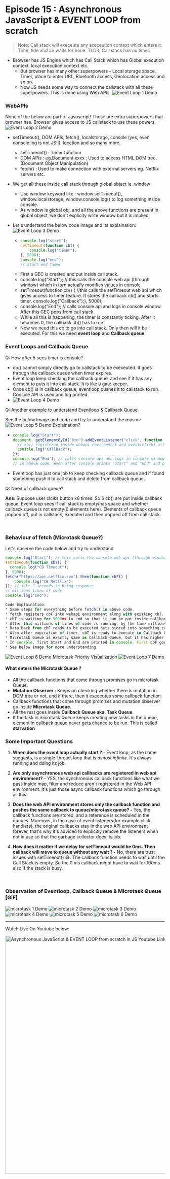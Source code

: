# Episode 15 : Asynchronous JavaScript & EVENT LOOP from scratch

> Note: Call stack will execeute any execeution context which enters it. Time, tide and JS waits for none. TLDR; Call stack has no timer.

* Browser has JS Engine which has Call Stack which has Global execution context, local execution context etc.
  * But browser has many other superpowers - Local storage space, Timer, place to enter URL, Bluetooth access, Geolocation access and so on.
  * Now JS needs some way to connect the callstack with all these superpowers. This is done using Web APIs.
  ![Event Loop 1 Demo](assets/eventloop1.jpg)

### WebAPIs
None of the below are part of Javascript! These are extra superpowers that browser has. Browser gives access to JS callstack to use these powers.
![Event Loop 2 Demo](assets/eventloop2.jpg)

* setTimeout(), DOM APIs, fetch(), localstorage, console (yes, even console.log is not JS!!), location and so many more.
    * setTimeout() : Timer function
    * DOM APIs : eg.Document.xxxx ; Used to access HTML DOM tree. (Document Object Manipulation)
    * fetch() : Used to make connection with external servers eg. Netflix servers etc.

* We get all these inside call stack through global object ie. window
    * Use window keyword like : window.setTimeout(), window.localstorage, window.console.log() to log something inside console.
    * As window is global obj, and all the above functions are present in global object, we don't explicity write window but it is implied.

* Let's undertand the below code image and its explaination:
    ![Event Loop 3 Demo](assets/eventloop3.jpg)
    * ```js
      console.log("start");
      setTimeout(function cb() {
          console.log("timer");
      }, 5000);
      console.log("end");
      // start end timer
      ```
    * First a GEC is created and put inside call stack.
    * console.log("Start"); // this calls the console web api (through window) which in turn actually modifies values in console.
    * setTimeout(function cb() { //this calls the setTimeout web api which gives access to timer feature. It stores the callback cb() and starts timer. console.log("Callback");}, 5000);
    * console.log("End"); // calls console api and logs in console window. After this GEC pops from call stack.
    * While all this is happening, the timer is constantly ticking. After it becomes 0, the callback cb() has to run.
    * Now we need this cb to go into call stack. Only then will it be executed. For this we need **event loop** and **Callback queue**

### Event Loops and Callback Queue

Q: How after 5 secs timer is console?
* cb() cannot simply directly go to callstack to be execeuted. It goes through the callback queue when timer expires.
* Event loop keep checking the callback queue, and see if it has any element to puts it into call stack. It is like a gate keeper.
* Once cb() is in callback queue, eventloop pushes it to callstack to run. Console API is used and log printed
* ![Event Loop 4 Demo](assets/eventloop4.jpg)

Q: Another example to understand Eventloop & Callback Queue.

See the below Image and code and try to understand the reason:
![Event Loop 5 Demo](assets/eventloop5.jpg)
Explaination?

* ```js
  console.log("Start"); 
  document. getElementById("btn").addEventListener("click", function cb() { 
    // cb() registered inside webapi environment and event(click) attached to it. i.e. REGISTERING CALLBACK AND ATTACHING EVENT TO IT. 
    console.log("Callback");
  });
  console.log("End"); // calls console api and logs in console window. After this GEC get removed from call stack.
  // In above code, even after console prints "Start" and "End" and pops GEC out, the eventListener stays in webapi env(with hope that user may click it some day) until explicitly removed, or the browser is closed.
  ```

* Eventloop has just one job to keep checking callback queue and if found something push it to call stack and delete from callback queue.

Q: Need of callback queue?

**Ans**: Suppose user clciks button x6 times. So 6 cb() are put inside callback queue. Event loop sees if call stack is empty/has space and whether callback queue is not empty(6 elements here). Elements of callback queue popped off, put in callstack, executed and then popped off from call stack.

<br>

### Behaviour of fetch (**Microtask Queue?**)
Let's observe the code below and try to understand
```js
console.log("Start"); // this calls the console web api (through window) which in turn actually modifies values in console. 
setTimeout(function cbT() { 
  console.log("CB Timeout");
}, 5000);
fetch("https://api.netflix.com").then(function cbF() {
    console.log("CB Netflix");
}); // take 2 seconds to bring response
// millions lines of code
console.log("End"); 

Code Explaination:
* Same steps for everything before fetch() in above code.
* fetch registers cbF into webapi environment along with existing cbT.
* cbT is waiting for 5000ms to end so that it can be put inside callback queue. cbF is waiting for data to be returned from Netflix servers gonna take 2 seconds.
* After this millions of lines of code is running, by the time millions line of code will execute, 5 seconds has finished and now the timer has expired and response from Netflix server is ready.
* Data back from cbF ready to be executed gets stored into something called a Microtask Queue.
* Also after expiration of timer, cbT is ready to execute in Callback Queue.
* Microtask Queue is exactly same as Callback Queue, but it has higher priority. Functions in Microtask Queue are executed earlier than Callback Queue.
* In console, first Start and End are printed in console. First cbF goes in callstack and "CB Netflix" is printed. cbF popped from callstack. Next cbT is removed from callback Queue, put in Call Stack, "CB Timeout" is printed, and cbT removed from callstack.
* See below Image for more understanding
```
![Event Loop 6 Demo](assets/eventloop6.jpg)
Microtask Priority Visualization
![Event Loop 7 Demo](assets/microtask.gif)

#### What enters the Microtask Queue ?
* All the callback functions that come through promises go in microtask Queue.
* **Mutation Observer** : Keeps on checking whether there is mutation in DOM tree or not, and if there, then it execeutes some callback function.
* Callback functions that come through promises and mutation observer go inside **Microtask Queue**.
* All the rest goes inside **Callback Queue aka. Task Queue**.
* If the task in microtask Queue keeps creating new tasks in the queue, element in callback queue never gets chance to be run. This is called **starvation**


### Some Important Questions 

1. **When does the event loop actually start ? -** Event loop, as the name suggests, is a single-thread, loop that is *almost infinite*. It's always running and doing its job.

2. **Are only asynchronous web api callbacks are registered in web api environment? -** YES, the synchronous callback functions like what we pass inside map, filter and reduce aren't registered in the Web API environment. It's just those async callback functions which go through all this.

3. **Does the web API environment stores only the callback function and pushes the same callback to queue/microtask queue? -** Yes, the callback functions are stored, and a reference is scheduled in the queues. Moreover, in the case of event listeners(for example click handlers), the original callbacks stay in the web API environment forever, that's why it's adviced to explicitly remove the listeners when not in use so that the garbage collector does its job.

4. **How does it matter if we delay for setTimeout would be 0ms. Then callback will move to queue without any wait ? -** No, there are trust issues with setTimeout() 😅. The callback function needs to wait until the Call Stack is empty. So the 0 ms callback might have to wait for 100ms also if the stack is busy.

<br>

### Observation of Eventloop, Callback Queue & Microtask Queue [**GiF**]
![microtask 1 Demo](assets/microtask1.gif)
![microtask 2 Demo](assets/microtask2.gif)
![microtask 3 Demo](assets/microtask3.gif)
![microtask 4 Demo](assets/microtask4.gif)
![microtask 5 Demo](assets/microtask5.gif)
![microtask 6 Demo](assets/microtask6.gif)

<hr>

Watch Live On Youtube below:

<a href="https://www.youtube.com/watch?v=8zKuNo4ay8E&ab_channel=AkshaySaini" target="_blank"><img src="https://img.youtube.com/vi/8zKuNo4ay8E/0.jpg" width="750"
alt="Asynchronous JavaScript & EVENT LOOP from scratch in JS Youtube Link"/></a>